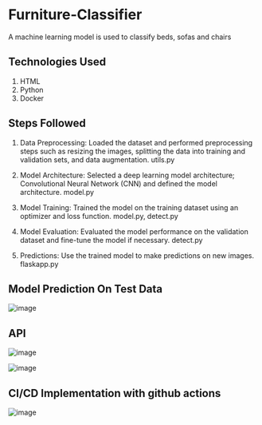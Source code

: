 # Furniture-Classifier
A machine learning model is used to classify beds, sofas and chairs

## Technologies Used
  1. HTML
  2. Python
  3. Docker

## Steps Followed
1. Data Preprocessing: Loaded the dataset and performed preprocessing steps such as resizing the images, splitting the data into training and validation sets, and data augmentation. utils.py

2. Model Architecture: Selected a deep learning model architecture; Convolutional Neural Network (CNN) and defined the model architecture. model.py

3. Model Training: Trained the model on the training dataset using an optimizer and loss function. model.py, detect.py

4. Model Evaluation: Evaluated the model performance on the validation dataset and fine-tune the model if necessary. detect.py

5. Predictions: Use the trained model to make predictions on new images. flaskapp.py

## Model Prediction On Test Data
![image](https://user-images.githubusercontent.com/44322966/220816793-5bd16a80-f83b-4e43-ba71-4c554142e0cd.png)

## API 
![image](https://user-images.githubusercontent.com/44322966/220815936-e06ec83b-5698-4d38-a69e-282485a58c6d.png)

![image](https://user-images.githubusercontent.com/44322966/220816472-45993e95-61e1-4fd8-a671-601cf542c42e.png)

## CI/CD Implementation with github actions
![image](https://user-images.githubusercontent.com/44322966/220815028-62939a86-bcea-44cc-a5d1-522fbdd01de6.png)
